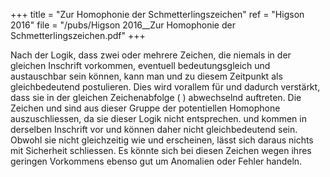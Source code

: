 +++
title = "Zur Homophonie der Schmetterlingszeichen"
ref = "Higson 2016"
file = "/pubs/Higson 2016__Zur Homophonie der Schmetterlingszeichen.pdf"
+++

Nach der Logik, dass zwei oder mehrere Zeichen, die niemals in der gleichen
Inschrift vorkommen, eventuell bedeutungsgleich und austauschbar sein können,
kann man und zu diesem Zeitpunkt als gleichbedeutend postulieren. Dies wird
vorallem für
 und
dadurch verstärkt, dass sie in der gleichen Zeichenabfolge (
 ) abwechselnd
auftreten. Die Zeichen
 und
 sind aus dieser Gruppe der potentiellen Homophone
auszuschliessen, da sie dieser Logik nicht entsprechen. und
 kommen in derselben
Inschrift vor und können daher nicht gleichbedeutend sein. Obwohl sie nicht gleichzeitig wie
und
 erscheinen, lässt sich daraus nichts mit Sicherheit schliessen. Es könnte
sich bei diesen Zeichen wegen ihres geringen Vorkommens ebenso gut um Anomalien oder
Fehler handeln.
